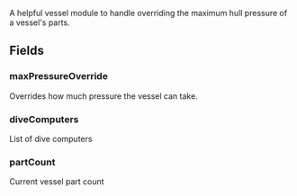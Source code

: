             
A helpful vessel module to handle overriding the maximum hull pressure of a vessel's parts.
        
## Fields

### maxPressureOverride
Overrides how much pressure the vessel can take.
### diveComputers
List of dive computers
### partCount
Current vessel part count

